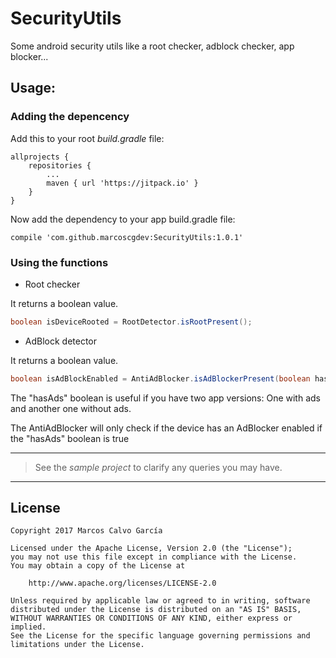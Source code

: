 # SecurityUtils
Some android security utils like a root checker, adblock checker, app blocker...

## Usage:

### Adding the depencency

Add this to your root *build.gradle* file:

```
allprojects {
    repositories {
        ...
        maven { url 'https://jitpack.io' }
    }
}
```

Now add the dependency to your app build.gradle file:

```
compile 'com.github.marcoscgdev:SecurityUtils:1.0.1'
```

### Using the functions

 - Root checker
 
 It returns a boolean value.
 
 ```java
 boolean isDeviceRooted = RootDetector.isRootPresent();
 ```
 
 - AdBlock detector
 
 It returns a boolean value.
 
 ```java
 boolean isAdBlockEnabled = AntiAdBlocker.isAdBlockerPresent(boolean hasAds);
 ```
 
 The "hasAds" boolean is useful if you have two app versions: One with ads and another one without ads.
 
 The AntiAdBlocker will only check if the device has an AdBlocker enabled if the "hasAds" boolean is true

---
>See the *sample project* to clarify any queries you may have.

---

## License

```
Copyright 2017 Marcos Calvo García

Licensed under the Apache License, Version 2.0 (the "License");
you may not use this file except in compliance with the License.
You may obtain a copy of the License at

    http://www.apache.org/licenses/LICENSE-2.0

Unless required by applicable law or agreed to in writing, software
distributed under the License is distributed on an "AS IS" BASIS,
WITHOUT WARRANTIES OR CONDITIONS OF ANY KIND, either express or implied.
See the License for the specific language governing permissions and
limitations under the License.
```
